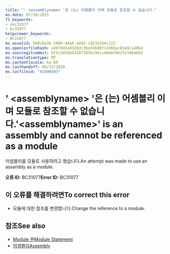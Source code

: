 ```yaml
---
title: "' <assemblyname> '은 (는) 어셈블리 이며 모듈로 참조할 수 없습니다."
ms.date: 07/20/2015
f1_keywords:
- vbc31077
- bc31077
helpviewer_keywords:
- BC31077
ms.assetid: 9d0c8a3b-2609-44a6-a8d2-c9235264c123
ms.openlocfilehash: a307dd3a03203c36ed1b88fc4368ac83a9c140b4
ms.sourcegitcommit: bf5c5850654187705bc94cc40ebfb62fe346ab02
ms.translationtype: MT
ms.contentlocale: ko-KR
ms.lasthandoff: 09/23/2020
ms.locfileid: "91096593"
---
```

# <a name="assemblyname-is-an-assembly-and-cannot-be-referenced-as-a-module"></a><span data-ttu-id="1a457-102">' \<assemblyname> '은 (는) 어셈블리 이며 모듈로 참조할 수 없습니다.</span><span class="sxs-lookup"><span data-stu-id="1a457-102">'\<assemblyname>' is an assembly and cannot be referenced as a module</span></span>

<span data-ttu-id="1a457-103">어셈블리를 모듈로 사용하려고 했습니다.</span><span class="sxs-lookup"><span data-stu-id="1a457-103">An attempt was made to use an assembly as a module.</span></span>  
  
 <span data-ttu-id="1a457-104">**오류 ID:** BC31077</span><span class="sxs-lookup"><span data-stu-id="1a457-104">**Error ID:** BC31077</span></span>  
  
## <a name="to-correct-this-error"></a><span data-ttu-id="1a457-105">이 오류를 해결하려면</span><span class="sxs-lookup"><span data-stu-id="1a457-105">To correct this error</span></span>  
  
- <span data-ttu-id="1a457-106">모듈에 대한 참조를 변경합니다.</span><span class="sxs-lookup"><span data-stu-id="1a457-106">Change the reference to a module.</span></span>  
  
## <a name="see-also"></a><span data-ttu-id="1a457-107">참조</span><span class="sxs-lookup"><span data-stu-id="1a457-107">See also</span></span>

- [<span data-ttu-id="1a457-108">Module 문</span><span class="sxs-lookup"><span data-stu-id="1a457-108">Module Statement</span></span>](../language-reference/statements/module-statement.md)
- [<span data-ttu-id="1a457-109">어셈블리</span><span class="sxs-lookup"><span data-stu-id="1a457-109">Assembly</span></span>](../language-reference/modifiers/assembly.md)
